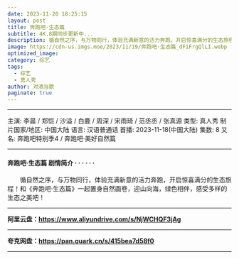 ```yaml
---
date: 2023-11-20 18:25:15
layout: post
title: 奔跑吧·生态篇
subtitle: 4K.8期同步更新中...
description: 循自然之序，与万物同行，体验充满新意的活力奔跑，开启惊喜满分的生态旅程！和《奔跑吧·生态篇》一起置身自然画卷，迎山向海，绿色相伴，感受多样的生态之美吧！......
image: https://cdn-us.imgs.moe/2023/11/19/奔跑吧·生态篇_dFiFrgQlLI.webp
optimized_image: 
category: 综艺
tags:
  - 综艺
  - 真人秀
author: 对酒当歌
paginate: true
---
```


---

主演: 李晨 / 郑恺 / 沙溢 / 白鹿 / 周深 / 宋雨琦 / 范丞丞 / 张真源
类型: 真人秀
制片国家/地区: 中国大陆
语言: 汉语普通话
首播: 2023-11-18(中国大陆)
集数: 8
又名: 奔跑吧特别季4 / 奔跑吧·美好自然篇

---

#### 奔跑吧·生态篇 剧情简介 · · · · · ·

　　循自然之序，与万物同行，体验充满新意的活力奔跑，开启惊喜满分的生态旅程！和《奔跑吧·生态篇》一起置身自然画卷，迎山向海，绿色相伴，感受多样的生态之美吧！

---

**阿里云盘：<https://www.aliyundrive.com/s/NjWCHQF3jAg>**

---

**夸克网盘：<https://pan.quark.cn/s/415bea7d58f0>**

---
